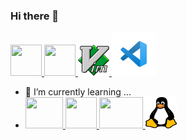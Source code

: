 ### Hi there 👋

<!--
**samoyla/samoyla** is a ✨ _special_ ✨ repository because its `README.md` (this file) appears on your GitHub profile.

Here are some ideas to get you started:

- 🔭 I’m currently working on ...
- 🌱 I’m currently learning 
- 👯 I’m looking to collaborate on ...
- 🤔 I’m looking for help with ...
- 💬 Ask me about ...
- 📫 How to reach me: ...
- 😄 Pronouns: ...
- ⚡ Fun fact: ...
-->

<div>
  <a href="https://cplusplus.com/">
    <img height="50" width="50" src="https://brandslogos.com/wp-content/uploads/images/large/c-logo.png"/>
  </a>
  <a href="https://en.wikipedia.org/wiki/C_(programming_language)">
    <img height="50" width="50" src="https://banner2.cleanpng.com/20171217/033/letter-c-png-5a36954d474e54.1991877715135266052921.jpg"/>
  </a>
  <a href="https://www.vim.org/">
    <img height="50" width="50" src="https://github.com/vveewwee/logos/blob/main/vim.png?raw=true"/>
  </a>
  <a href="https://code.visualstudio.com/">
    <img height="70" width="70" src="https://github.com/samoyla/logos/blob/main/logo.png?raw=true"/>
  </a>


- 🌱 I’m currently learning ...
- <a href="https://www.docker.com/">
    <img height="50" width="60" src="https://brandslogos.com/wp-content/uploads/images/docker-logo.png"/>
  </a>
   <a href="https://git-scm.com/">
    <img height="50" width="50" src="https://git-scm.com/images/logos/downloads/Git-Icon-White.png"/>
  </a>
   <a href="https://dev.java/learn/getting-started/">
    <img height="50" width="70" src="https://brandslogos.com/wp-content/uploads/images/java-logo-1.png"/>
  </a>
   <a href="https://www.linux.org/">
    <img height="50" width="50" src="https://github.com/vveewwee/logos/blob/main/linux.png?raw=true"/>
  </a>
  
</div>
